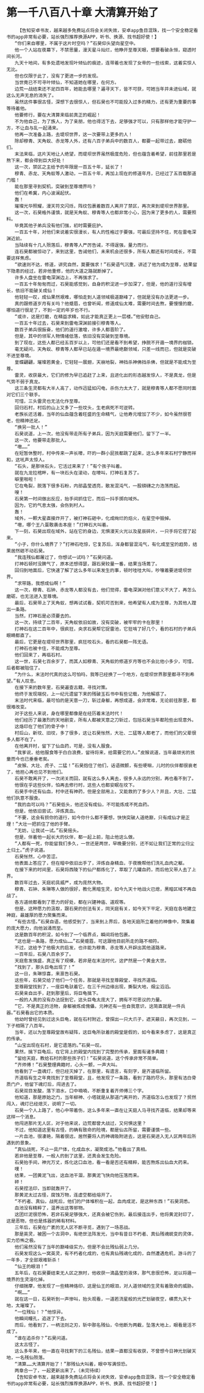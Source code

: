 # 第一千八百八十章 大清算开始了
        【告知安卓书友，越来越多免费站点将会关闭失效，安卓app鱼目混珠，找一个安全稳定看书的app非常有必要，站长强烈推荐换源APP，听书、换源、找书超好使！】
       “你们来自哪里，不属于这片时空吗？”石昊仰头望向星空中。
       他一个人站在夜幕下，不禁思量，漫天星斗灿烂，他睁开至尊天眼，想要看破永恒，窥透时间长河。
       九天十地间，有多处遗地发现叶倾仙的痕迹，连带着也发现了女帝的一些线索，这着实惊人无比。
       但也仅限于此了，没有了更进一步的发现。
       当世竟已不可寻叶倾仙，不知道她在哪里，在何方。
       边荒一战结束还不足四百年，她能去哪里？遍寻天下，皆不可获，可她当年并未进仙域，就这么无声无息的消失了。
       虽然这件事很古怪，深想下去很惊人，但石昊也不可能投入过多的精力，还有更为重要的事等待着他。
       他要修行，要在大清算来临前真正的崛起！
       不为他自己，为了族人，为了亲朋，他也得活下去，足够强才可以，只有那样他才能守护一方，不让血与乱一起涌来。
       他再一次准备上路，去堤坝世界，这一次要带上更多的人！
       除却穆青、天角蚁、赤龙等人外，还有八百子弟兵中的数百人，都要一起带过去，磨砺他们。
       末法来临，这片天地让人绝望，而堤坝世界虽然极度危险，但也蕴含着希望，前往那里若是熬下来，都会得到巨大好处！
       这一次，禁区之主给予的年限是一百五十年，延长了！
       穆青、赤龙、天角蚁等人激动，一百五十年，再加上现在的修道年月，已经过了五百载那道门槛！
       能在那里寻到契机，突破到至尊境界吗？
       他们在希冀，内心波澜起伏。
       轰！
       璀璨光华照耀，漫天符文闪烁，阵纹包裹着数百人离开了禁区，再次来到堤坝世界那里。
       这一次，石昊格外谨慎，就是天角蚁、穆青等人也都非常小心，因为来了更多的人，需要照料。
       毕竟其他子弟兵没有他们强，初时需要庇护。
       一百五十年，对他们来说着实很漫长，有人的性格过于要强，可最后坚持不住，死在雷电深渊近前。
       当陆续有十几人殒落后，穆青等人严厉告诫，不得逞强，量力而行。
       连石昊都被惊动了，来到这里，告诫他们，未来机会还很多，所有人都还有时间成长，不需要这样焦虑。
       “欲速则不达，修道，讲究自然，莫要强求！”石昊语气沉重，讲述了他为成为至尊，结果留下隐患的经过，若非他重修，他的大道之路就断掉了。
       许多人盘坐在雷电深渊边上，不再强求了。
       一百五十年匆匆而过，石昊能感觉到，自身的积淀进一步加深了，但是，他的道行没有增长，依旧不能破关成仙！
       他轻轻一叹，成仙果然艰难，哪怕走到人道领域极道巅峰了，但就是没有办法更进一步。
       真的跟修道岁月有关吗？他蹙眉，也曾听闻，修道成仙太难，需要时间去熬，要慢慢的磨，哪怕道行很足了，不到一定的年岁也不行。
       “或许，这是打磨，在精益求精，如此才能真正更上一层楼。”他安慰自己。
       一百五十年过去，石昊来到雷电深渊前接引穆青等人。
       数百子弟兵很振奋，他们的道行激增，许多人都晋阶了。
       但是，其中的领军人物情绪低落，依旧没有突破到至尊境。
       到了现在，这些人都已经五百岁以上，可他们还是看不到希望，挣脱不开遁一境界的枷锁。
       毫无疑问，天角蚁、穆青等人都早已站在遁一境界最绝巅领域，只差一线而已，但就是突破不进至尊境。
       皇蝶翩翩，璀璨若黄金，它轻轻一展翅，天崩地裂，神挡杀神佛挡杀佛，但就是不能成为至尊。
       雷灵，收获最大，它们的修为早已追赶了上来，且进化出的形态越发惊人，不是真龙，但是气势不弱于真龙。
       这三条生灵都有大半人高了，动作迅猛如闪电，杀伤力太大了，就是穆青等人都不愿同时面对它们三个联手。
       可惜，三头雷灵也无法化作至尊。
       回归石村，村后的山上又多了一些坟头，生老病死不可逆转。
       老族长还活着，当年的仙血蕴含着旺盛的生命精气，让他寿元增加了不少，如今虽然很苍老，但精神还足。
       “换另一批人！”
       石昊说道，上一次，他没有带走所有子弟兵，因为天庭需要他们，留下了一半。
       这一次，他要带走那批人。
       “嗷……”
       在短暂休整时，村中传来一声长嚎，吓的一群小屁孩都跳了起来，这么多年来石村宁静而祥和，这吼声太惊人。
       “石头，是那块石头，它活过来来了！”有个孩子叫着。
       就在九龙拉棺畔，有一块石头在滚动，在嚎叫，打神石复苏了。
       噼里啪啦！
       它在龟裂，脱落下很多石粉，内部晶莹透亮，散发混沌气，一股磅礴之力浩荡而起。
       嗖！
       石昊第一时间做出反应，抬手间抓住它，而后一抖手掷向域外。
       因为，它的气息太强，会伤到村人。
       轰！
       域外，一颗大星直接炸开了，被打神石砸中，化成绚烂的焰火，在星空中毁掉。
       “嗷，哪个王八蛋敢袭击本座！”打神石大叫着。
       下一刻，石昊出现在域外，站在它的身边，无惧漫天火光以及星辰碎片，一只手将它捏了起来。
       “小子，你什么境界了？”打神石吃惊，它复苏后，浑身都冒混沌气，有化成至宝的趋势，结果居然砸不动石昊。
       “我连残仙都屠过了，你想试一试吗？”石昊问道。
       打神石顿时没脾气了，原本还想得瑟，跟石昊较量一番，结果当场蔫了。
       回归到地面后，它快速了解了这么多年以来发生的事，顿时哇哇大叫，吵嚷着要进堤坝世界。
       “求带路，我想成仙啊！”
       这一次，穆青、石钟、赤龙等人都没有去，他们觉得，雷电深渊对他们意义不大了，再怎么磨砺，也无法进入至尊境。
       最后，石昊带上了天角蚁，想再试试看，契机可否到来，他希望有人成为至尊，为其他人蹚出一条路。
       当然，打神石是必须要去的。
       这一次，持续了二百年，天角蚁依旧如故，没有突破，被牢牢的卡在那里！
       打神石在这二百年中，很疯狂，央求石昊帮它捉雷池，它狂啃了好几个，看的石村的子弟兵眼睛都直了。
       最后，它更是在堤坝世界那里，疯狂咬石头，看的石昊都一阵无语。
       打神石也被卡住，不能成为至尊。
       他们回来了，再临石村。
       这一世，石昊七百余岁了，而其人如穆青、天角蚁的修道岁月等也不会比他小多少，可惜，后者都被阻住了。
       “为什么，末法时代真的这么可怕吗，我等已经换了一个地方，在堤坝世界那里都寻不到希望。”有人叹息。
       在接下来的数年里，石昊遍查古籍，寻找对策。
       他终于发现端倪，上一纪元遗留下来的残破玉石书中有些记载，为他解惑了。
       末法时代来临，最可怕的是天意一刀，斩过身躯，再想成道，会非常难，无论前往那里，都很难改变。
       对于这些人来说，身在哪里都像是在经历着末法时代！
       他们经历了最激烈的天地剧变，所有人都被天意之刀斩过，包括石昊当年都险些出现意外。
       这烙印在了他们的骨子中！
       村后山，新坟、旧坟，多了很多，这让石昊怅然，大壮、二猛等人都老了，而他们的父辈很多人都不在了。
       在他离开时，留下了仙血药，可是，没有人服食。
       “我爹说，给他服食等于白白浪费，留待将来，给需要它的人。”皮猴说道，当年最顽劣的孩童而今也已垂垂老矣。
       “皮猴、大壮、虎子、二猛！”石昊抱住了他们，话语微颤，有些哽咽，儿时的伙伴都很衰老了，他担心再也见不到他们。
       石昊不敢离开了，一次闭关而回，就有这么多人离去，很多人永远的分别，再也看不到了。
       他很在乎这些伙伴，怕再去修行时，这些人也都安眠在坟下。
       石昊手中还有仙血，村中还有神药，但是全部用上，又能救的了多少人？并且，大壮、二猛他们执意不服食。
       “我的血可以吗？”石昊低头，他还没有成仙，不可能炼成不死血药。
       但是，他依旧尝试，淬炼真血。
       “不要，这会有损你的道行，如今你什么都不要想，快快突破人道绝巅，只有成仙才是正理！”大壮一把抓住了他的手臂。
       “无妨，让我试一试。”石昊摇头。
       但是，伴着他一起长大的伙伴，都一起上前，阻止他这么做。
       “人都有一死，你能留我们多久，一世还是两世，早晚要分别，还不如让我们正常的尘归尘土归土。”虎子说道。
       石昊怅然，心中苦涩。
       他表面上答应了，但在暗中依旧出手了，淬炼自身精血，于夜晚帮他们洗礼血肉之躯。
       在接下来的时间里，石昊将西陵下的仙尸都炼化了，萃取了几罐血药，而后他又带人去了上界。
       数百年过去，天庭初具威严，成为庞然大物。
       穆青、石钟、朱琳等人做的很好，教化黑暗生灵，如今九天十地战火已熄，黑暗区域不再血战了。
       各方道统都看到了愿力的好处，都在兴建神庙、道观等。
       但是，这种愿力的汲取，跟石昊的创法有关，同天庭有关，如今天下平定，天庭在各地建立神庭，最雄厚的愿力聚集而来。
       “有些古怪。”石昊自语，他感受到了，当来到上界后，各地天庭所立着他的神像中，聚集着的庞大愿力，向他汹涌而至。
       这是数百年的积淀，如今到了一个临界点，瞬间将他包裹。
       “这也是一条路，愿力成仙……”石昊蹙眉，可这跟他目前所走的路不相符。
       不过，这给予了他极大的启发，也许能为穆青、赤龙等人开辟出其他道路来。
       一百年后，石昊八百余岁了。
       天庭愈发强盛，真正有了规模，若非是在末法时代，这俨然是一个黄金大世。
       “找到了，那头巨龟出现了！”
       这一日，朱琳惊喜，来禀告石昊。
       这些年，石昊交给了他们一个任务，那就是寻找至尊殿堂，寻找齐道临。
       至尊殿堂找到了，一座巨龟驮着它，在三千州边缘出现，撕裂大地，烟尘滔滔。
       石昊亲自出手，赶到那里后，将巨龟擒下。
       一般的人真的没有办法捉到它，这头巨龟太庞大了，拥有不可思议的力量。
       “它，不是真正的活物，身躯被炼成傀儡，元神还有一些自我意识，这简直就是一件兵器。”石昊看出它的本质。
       他幼时曾经见到过这头巨龟，就在石村附近，曾探出一只大爪子，遮天蔽日，再次见到，一下子相隔了八百年。
       当年，还以为至尊殿堂故布疑阵，这巨龟所驮着的殿堂是假的，如今看来多虑了，这是真正的传承。
       “山宝出现在石村，是它遗落的。”石昊一叹。
       果然，擒下巨龟后，在它背上的殿堂内找到了完整的传承，里面有诸多典籍！
       “留给天庭，教给石村的那些孩子们！”石昊说道，这个传承非常不简单。
       “齐师傅！”石昊整理典籍时，心头一颤，一声大叫。
       他看到了一盏魂灯，但已经灭掉了，在那里，有遗言，有刻字，是齐道临所留。
       齐道临有生之年竟找到了至尊殿堂，且，他发现了一条路，看到了路的尽头，那里有洁白骨质门户，他留下魂灯后，闯进去了。
       石昊双目发酸，落下泪水，口中喃喃，不断重复着齐师傅三个字。
       他知道，那是原始之门，当年柳神、小塔就是从那道门离开的，齐道临怎么也发现了？贸然闯入，魂灯已经熄灭，说明了一切。
       石昊一个人上路了，他心中带着伤，这么多年来一直在让天庭人马寻找齐道临，结果却等来这样一个消息。
       他闯进那片无人区，对于他来说，边荒都曾大战过，又何惧这里？
       不过，他知道这里有古怪，的确有致命的险境，都是仙古所留，需要谨慎一些。
       一片血池，很凄艳，隔着很远，居然要将人的神魂吸附进去，这是石昊进入无人区两年后所遇到的景象。
       “真仙战死，不止一具尸体，化成血水，凝聚成池。”他看出了真相。
       若非他是至尊，一般人的到了这里，还真会发生危险。
       石昊抬手间，神光万丈，炼化这口血池，看一看是否还有精粹，能否熬炼出仙血大药来。
       噗！
       结果，一团黄泥飞出，这血池干涸，那黄泥飞快向他压落而来。
       砰！
       石昊捏法印，当即就轰开了。
       那黄泥太过古怪，腐蚀万物，连虚空都给熔开了。
       “不朽者、真仙，战死后，他们的尸体堆积在一起，血肉成泥，是这种东西！”石昊洞悉。
       血池没有精粹了，温养出这等邪物。
       这团烂泥很恐怖，若非石昊足够强大，还真会被它伤到，最后接连出手，他将黄泥封印了，这是恶物，但也是炼器的稀有材料。
       三年后，石昊在广袤的无人区不断寻觅，遇到了一场恶战。
       那是英灵，被困一个古洞中，有绝世法阵发光，当中有昔日不朽者、真仙残魂蜕变的灵体，实力恐怖之极。
       他们虽然没有了当年的巅峰级实力，但是不会比残仙弱上几分。
       石昊发现这么一窝英灵，有不朽者化成的，也有真仙残魂化成的，自然遭遇危机，游斗的了一年多，才全部艰难斩杀！
       “仙王的眼泪！”
       五年后，在石昊要结束无人区之旅时，他收获一滴晶莹的液体，那气息很恐怖，足以将遁一境界的生灵溶化掉。
       仔细揣摩，他发现了一些精神烙印，这是仙王的眼泪，对人道领域的生灵有着致命的威胁。
       “啊……”
       就在这一日，石昊听到一声惨叫，抬头观看，一道若流星般的光芒划破夜空，横贯九天十地，太璀璨了。
       “一位残仙！？”他惊异。
       他瞬间瞳孔，追逐了下去。
       而后，他看到了，一柄法则之刃，斩中那名残仙，令他断为两截，坠落大地上，眼看是活不成了。
       “谁在追杀你？”石昊问道。
       这太古怪了。
       这么多年来，他一直在寻找剩下的三名残仙，结果一直都没有收获，不曾想今日神光划破天地，一名残仙殒落。
       “清算……大清算开始了！”那残仙大叫着，眼中写满惊恐。
       两章合一了，一起更新出来了。（未完待续）
       【告知安卓书友，越来越多免费站点将会关闭失效，安卓app鱼目混珠，找一个安全稳定看书的app非常有必要，站长强烈推荐换源APP，听书、换源、找书超好使！】